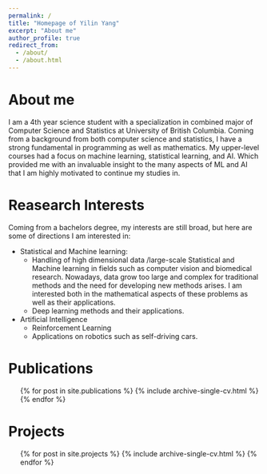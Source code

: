 ```yaml
---
permalink: /
title: "Homepage of Yilin Yang"
excerpt: "About me"
author_profile: true
redirect_from: 
  - /about/
  - /about.html
---
```

About me
======
I am a 4th year science student with a specialization in combined major of Computer Science and Statistics at University of British Columbia. Coming from a background from both computer science and statistics, I have a strong fundamental in programming as well as mathematics. My upper-level courses had a focus on machine learning, statistical learning, and AI. Which provided me with an invaluable insight to the many aspects of ML and AI that I am highly motivated to continue my studies in.

Reasearch Interests
======
Coming from a bachelors degree, my interests are still broad, but here are some of directions I am interested in:

* Statistical and Machine learning:
  * Handling of high dimensional data /large-scale Statistical and Machine learning in fields such as computer vision and biomedical research. Nowadays, data grow too large and complex for traditional methods and the need for developing new methods arises. I am interested both in the mathematical aspects of these problems as well as their applications.
  * Deep learning methods and their applications.
* Artificial Intelligence
  * Reinforcement Learning
  * Applications on robotics such as self-driving cars.


Publications
======
  <ul>{% for post in site.publications %}
    {% include archive-single-cv.html %}
  {% endfor %}</ul>
  
Projects
======
  <ul>{% for post in site.projects %}
    {% include archive-single-cv.html %}
  {% endfor %}</ul>
